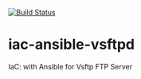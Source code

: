[![Build Status](https://travis-ci.org/wluisaraujo/iac-ansible-vsftpd.svg?branch=master)](https://travis-ci.org/wluisaraujo/iac-ansible-vsftpd)
# iac-ansible-vsftpd
IaC: with Ansible for Vsftp FTP Server
